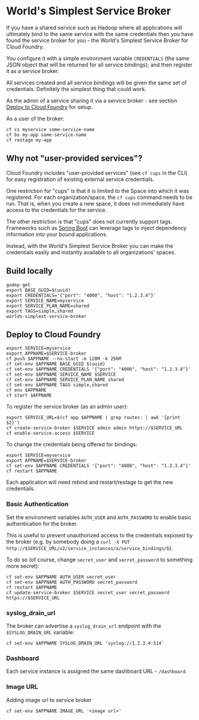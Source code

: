 World's Simplest Service Broker
===============================

If you have a shared service such as Hadoop where all applications will ultimately bind to the same service with the same credentials then you have found the service broker for you - the World's Simplest Service Broker for Cloud Foundry.

You configure it with a simple environment variable `CREDENTIALS` (the same JSON object that will be returned for all service bindings); and then register it as a service broker.

All services created and all service bindings will be given the same set of credentials. Definitely the simplest thing that could work.

As the admin of a service sharing it via a service broker - see section [Deploy to Cloud Foundry](#deploy-to-cloud-foundry) for setup.

As a user of the broker:

```
cf cs myservice some-service-name
cf bs my-app some-service-name
cf restage my-app
```

Why not "user-provided services"?
---------------------------------

Cloud Foundry includes "user-provided services" (see `cf cups` in the CLI) for easy registration of existing external service credentials.

One restriction for "cups" is that it is limited to the Space into which it was registered. For each organization/space, the `cf cups` command needs to be run. That is, when you create a new space, it does not immediately have access to the credentials for the service.  

The other restriction is that "cups" does not currently support tags.  Frameworks such as [Spring Boot](https://github.com/spring-projects/spring-boot) can leverage tags to inject dependency information into your bound applications.

Instead, with the World's Simplest Service Broker you can make the credentials easily and instantly available to all organizations' spaces.

Build locally
-------------

```
godep get
export BASE_GUID=$(uuid)
export CREDENTIALS='{"port": "4000", "host": "1.2.3.4"}'
export SERVICE_NAME=myservice
export SERVICE_PLAN_NAME=shared
export TAGS=simple,shared
worlds-simplest-service-broker
```

Deploy to Cloud Foundry
-----------------------

```
export SERVICE=myservice
export APPNAME=$SERVICE-broker
cf push $APPNAME --no-start -m 128M -k 256M
cf set-env $APPNAME BASE_GUID $(uuid)
cf set-env $APPNAME CREDENTIALS '{"port": "4000", "host": "1.2.3.4"}'
cf set-env $APPNAME SERVICE_NAME $SERVICE
cf set-env $APPNAME SERVICE_PLAN_NAME shared
cf set-env $APPNAME TAGS simple,shared
cf env $APPNAME
cf start $APPNAME
```

To register the service broker (as an admin user):

```
export SERVICE_URL=$(cf app $APPNAME | grep routes: | awk '{print $2}')
cf create-service-broker $SERVICE admin admin https://$SERVICE_URL
cf enable-service-access $SERVICE
```

To change the credentials being offered for bindings:

```
export SERVICE=myservice
export APPNAME=$SERVICE-broker
cf set-env $APPNAME CREDENTIALS '{"port": "4000", "host": "1.2.3.4"}'
cf restart $APPNAME
```

Each application will need rebind and restart/restage to get the new credentials.

### Basic Authentication

Set the environment variables `AUTH_USER` and `AUTH_PASSWORD` to enable basic authentication for the broker.

This is useful to prevent unauthorized access to the credentials exposed by the broker (e.g. by somebody doing a `curl -X PUT http://$SERVICE_URL/v2/service_instances/a/service_bindings/b`).

To do so (of course, change `secret_user` and `secret_password` to something more secret):

```
cf set-env $APPNAME AUTH_USER secret_user
cf set-env $APPNAME AUTH_PASSWORD secret_password
cf restart $APPNAME
cf update-service-broker $SERVICE secret_user secret_password https://$SERVICE_URL
```

### syslog_drain_url

The broker can advertise a `syslog_drain_url` endpoint with the `$SYSLOG_DRAIN_URL` variable:

```
cf set-env $APPNAME SYSLOG_DRAIN_URL 'syslog://1.2.3.4:514'
```

### Dashboard

Each service instance is assigned the same dashboard URL - `/dashboard`.

### Image URL

Adding image url to service broker

```
cf set-env $APPNAME IMAGE_URL '<image url>'
```

